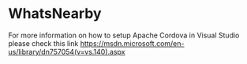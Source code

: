 # WhatsNearby

For more information on how to setup Apache Cordova in Visual Studio please check this link https://msdn.microsoft.com/en-us/library/dn757054(v=vs.140).aspx